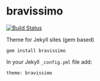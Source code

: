 # bravissimo

[![Build Status](https://travis-ci.org/gunthercox/bravissimo.svg?branch=master)](https://travis-ci.org/gunthercox/bravissimo)

Theme for Jekyll sites (gem based)

```
gem install bravissimo
```

In your Jekyll `_config.yml` file add:

```
theme: bravissimo
```
